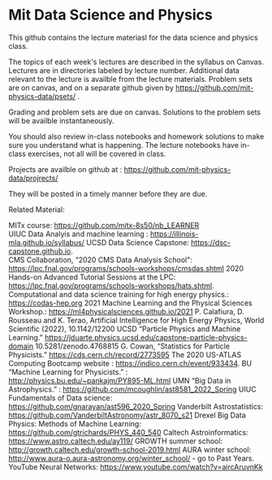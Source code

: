 # Mit Data Science and Physics 

This github contains the lecture materiasl for the data science and physics class. 

The topics of each week's lectures are described in the syllabus on Canvas. Lectures are in directories labeled by lecture number. Additional data relevant to the lecture is availble from the lecture materials. Problem sets are on canvas, and on a separate github given by https://github.com/mit-physics-data/psets/ . 

Grading and problem sets are due on canvas. Solutions to the problem sets will be availble instantaneously. 

You should also review in-class notebooks and homework solutions to make sure you understand what is happening. The lecture notebooks have in-class exercises, not all will be covered in class. 

Projects are availble on github at : 
https://github.com/mit-physics-data/projrects/

They will be posted in a timely manner before they are due. 

Related Material: 

MITx course: https://github.com/mitx-8s50/nb_LEARNER  
UIUC Data Analyis and machine learning : https://illinois-mla.github.io/syllabus/ 
UCSD Data Science Capstone:  https://dsc-capstone.github.io.  
CMS Collaboration, “2020 CMS Data Analysis School": https://lpc.fnal.gov/programs/schools-workshops/cmsdas.shtml
2020 Hands-on Advanced Tutorial Sessions at the LPC: https://lpc.fnal.gov/programs/schools-workshops/hats.shtml.
Computational and data science training for high energy physics.: https://codas-hep.org
2021 Machine Learning and the Physical Sciences Workshop.: https://ml4physicalsciences.github.io/2021
P. Calafiura, D. Rousseau and K. Terao, Artificial Intelligence for High Energy Physics, World Scientific (2022), 10.1142/12200
UCSD “Particle Physics and Machine Learning.” https://jduarte.physics.ucsd.edu/capstone-particle-physics-domain 10.5281/zenodo.4768815
G. Cowan, “Statistics for Particle Physicists.” https://cds.cern.ch/record/2773595
The 2020 US-ATLAS Computing Bootcamp website : https://indico.cern.ch/event/933434.
BU  “Machine Learning for Physicists.” : http://physics.bu.edu/~pankajm/PY895-ML.html
UMN “Big Data in Astrophysics.” : https://github.com/mcoughlin/ast8581_2022_Spring
UIUC Fundamentals of Data science: https://github.com/gnarayan/ast596_2020_Spring
Vanderbilt Astrostatistics: https://github.com/VanderbiltAstronomy/astr_8070_s21
Drexel Big Data Physics: Methods of Machine Learning: https://github.com/gtrichards/PHYS_440_540
Caltech Astroinformatics: https://www.astro.caltech.edu/ay119/
GROWTH summer school: http://growth.caltech.edu/growth-school-2019.html
AURA winter school: http://www.aura-o.aura-astronomy.org/winter_school/ - go to Past Years.
YouTube Neural Networks: https://www.youtube.com/watch?v=aircAruvnKk

